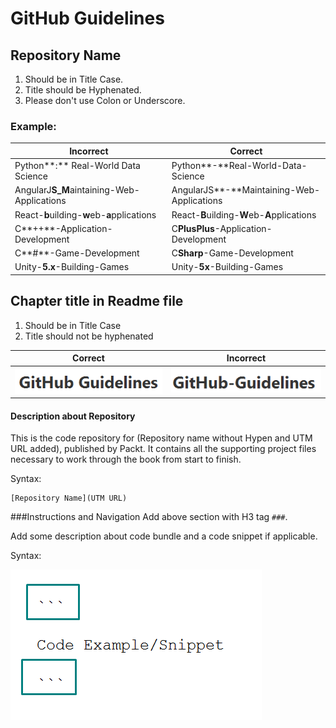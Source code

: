 # GitHub Guidelines

## Repository Name
1. Should be in Title Case.
2. Title should be Hyphenated.
3. Please don't use Colon or Underscore.


### Example:

| Incorrect | Correct |
|-----------|---------|
| Python**:** Real-World Data Science | Python**-**Real-World-Data-Science |
| AngularJ**S_M**aintaining-Web-Applications | AngularJS**-**Maintaining-Web-Applications |
| React-**b**uilding-**w**eb-**a**pplications | React-**B**uilding-**W**eb-**A**pplications |
| C**++**-Application-Development | C**PlusPlus**-Application-Development |
| C**#**-Game-Development | C**Sharp**-Game-Development |
| Unity-**5.x**-Building-Games | Unity-**5x**-Building-Games |



## Chapter title in Readme file
1. Should be in Title Case
2. Title should not be hyphenated


| Correct | Incorrect|
|---------|----------|
| ![GitHub Guidelines](/Screenshot_1.png) | ![GitHub Guidelines](/Screenshot_2.png) |

#### Description about Repository
This is the code repository for (Repository name without Hypen and UTM URL added), published by Packt. It contains all the supporting project files necessary to work through the book from start to finish.

Syntax:
```
[Repository Name](UTM URL)
```
###Instructions and Navigation
Add above section with H3 tag `###`.

Add some description about code bundle and a code snippet if applicable.

Syntax:

![Code Snippet](/Screenshot_3.png)



